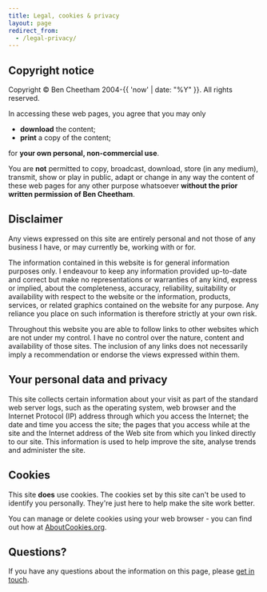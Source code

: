 ```yaml
---
title: Legal, cookies & privacy
layout: page
redirect_from:
  - /legal-privacy/
---
```

## Copyright notice 
 
Copyright &copy; Ben Cheetham 2004-{{ 'now' | date: "%Y" }}. All rights reserved.
 
In accessing these web pages, you agree that you may only
 
- **download** the content;
- **print** a copy of the content;
 
for **your own personal, non-commercial use**.
 
You are **not** permitted to copy, broadcast, download, store (in any medium), transmit, show or play in public, adapt or change in any way the content of these web pages for any other purpose whatsoever **without the prior written permission of Ben Cheetham**.
 
## Disclaimer

Any views expressed on this site are entirely personal and not those of any business I have, or may currently be, working with or for.
 
The information contained in this website is for general information purposes only. I endeavour to keep any information provided up-to-date and correct but make no representations or warranties of any kind, express or implied, about the completeness, accuracy, reliability, suitability or availability with respect to the website or the information, products, services, or related graphics contained on the website for any purpose. Any reliance you place on such information is therefore strictly at your own risk.

Throughout this website you are able to follow links to other websites which are not under my control. I have no control over the nature, content and availability of those sites. The inclusion of any links does not necessarily imply a recommendation or endorse the views expressed within them.
 
## Your personal data and privacy 
 
This site collects certain information about your visit as part of the standard web server logs, such as the operating system, web browser and the Internet Protocol (IP) address through which you access the Internet; the date and time you access the site; the pages that you access while at the site and the Internet address of the Web site from which you linked directly to our site. This information is used to help improve the site, analyse trends and administer the site.
 
## Cookies

This site **does** use cookies. The cookies set by this site can't be used to identify you personally. They're just here to help make the site work better.

You can manage or delete cookies using your web browser - you can find out how at <a href="http://www.aboutcookies.org/" target="_blank">AboutCookies.org</a>. 
 
## Questions?
 
If you have any questions about the information on this page, please <a href="/contact/" title="Get in touch with Ben">get in touch</a>.

